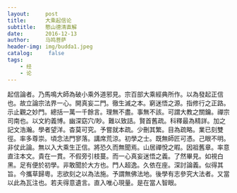 ```yaml
---
layout:     post
title:      大乘起信论
subtitle:   憨山德清直解
date:       2016-12-13
author:     马鸣菩萨
header-img: img/budda1.jpeg
catalog: 	 false
tags:
    - 经
    - 论
---
```


起信論者。乃馬鳴大師為破小乘外道邪見。宗百部大乘經典所作。以為發起正信也。故立論宗法界一心。開真妄二門。徹生滅之本。窮迷悟之源。指修行之正路。示止觀之妙門。總括一萬一千餘言。理無不盡。事無不該。可謂大教之關鑰。禪宗司南也。以文約義博。幽深窈穴/眇。難以致詰。賢首舊疏。科釋最為精詳。加之記文浩瀚。學者望洋。杳莫可究。予嘗就本疏。少刪其繁。目為疏略。業已刻雙徑。率多尊崇。頃念法門寥落。講席荒涼。初學之士。既無師匠可憑。己眼不明。非仗此論。無以入大乘生正信。將恐久而無聞焉。山居禪悅之暇。因祖舊章。率意直注本文。貴在一貫。不假旁引枝蔓。而一心真妄迷悟之義。了然畢見。如視白黑。足有便於初學。非敢聞於大方也。門人超逸。久依在座。深討論義。似得其旨。今攜草歸粵。志欲刻之以為法施。予謂無佛法地。後學有志參究大法者。又當以此為瓦注也。若夫得意遺言。直入唯心現量。是在當人智眼。

